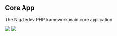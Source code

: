 ## Core App
The Nigatedev PHP framework main core application

<a href="https://packagist.org/packages/nigatedev/core" title="version"><img src="https://img.shields.io/packagist/v/nigatedev/core.svg?style=flat-square"/></a>
<a href="https://github.com/nigatedev/core/blob/master/LICENSE" title="license"><img src="https://img.shields.io/github/license/mashape/apistatus.svg?style=flat-square"/></a>
